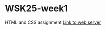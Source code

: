 # WSK25-week1

HTML and CSS assignment [Link to web server](<https://users.metropolia.fi/~ilkkasin/web_development/week1/HTML/>)